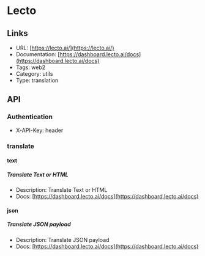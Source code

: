 # Lecto

## Links

* URL: [https://lecto.ai/](https://lecto.ai/)
* Documentation: [https://dashboard.lecto.ai/docs](https://dashboard.lecto.ai/docs)
* Tags: web2
* Category: utils
* Type: translation

## API

### Authentication

* X-API-Key: header

### translate

#### text

##### Translate Text or HTML

* Description: Translate Text or HTML
* Docs: [https://dashboard.lecto.ai/docs](https://dashboard.lecto.ai/docs)

#### json

##### Translate JSON payload

* Description: Translate JSON payload
* Docs: [https://dashboard.lecto.ai/docs](https://dashboard.lecto.ai/docs)
